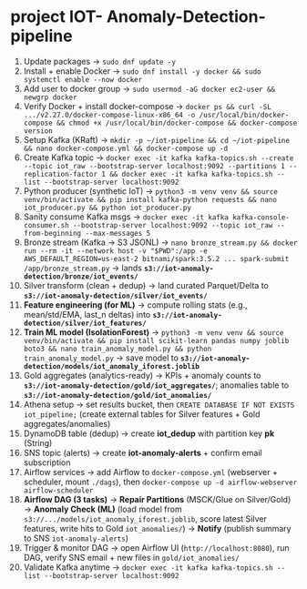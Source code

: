 # project IOT- Anomaly-Detection-pipeline

1. Update packages → `sudo dnf update -y`
2. Install + enable Docker → `sudo dnf install -y docker && sudo systemctl enable --now docker`
3. Add user to docker group → `sudo usermod -aG docker ec2-user && newgrp docker`
4. Verify Docker + install docker-compose → `docker ps && curl -SL .../v2.27.0/docker-compose-linux-x86_64 -o /usr/local/bin/docker-compose && chmod +x /usr/local/bin/docker-compose && docker-compose version`
5. Setup Kafka (KRaft) → `mkdir -p ~/iot-pipeline && cd ~/iot-pipeline && nano docker-compose.yml && docker-compose up -d`
6. Create Kafka topic → `docker exec -it kafka kafka-topics.sh --create --topic iot_raw --bootstrap-server localhost:9092 --partitions 1 --replication-factor 1 && docker exec -it kafka kafka-topics.sh --list --bootstrap-server localhost:9092`
7. Python producer (synthetic IoT) → `python3 -m venv venv && source venv/bin/activate && pip install kafka-python requests && nano iot_producer.py && python iot_producer.py`
8. Sanity consume Kafka msgs → `docker exec -it kafka kafka-console-consumer.sh --bootstrap-server localhost:9092 --topic iot_raw --from-beginning --max-messages 5`
9. Bronze stream (Kafka → S3 JSONL) → `nano bronze_stream.py && docker run --rm -it --network host -v "$PWD":/app -e AWS_DEFAULT_REGION=us-east-2 bitnami/spark:3.5.2 ... spark-submit /app/bronze_stream.py` → lands **`s3://iot-anomaly-detection/bronze/iot_events/`**
10. Silver transform (clean + dedup) → land curated Parquet/Delta to **`s3://iot-anomaly-detection/silver/iot_events/`**
11. **Feature engineering (for ML)** → compute rolling stats (e.g., mean/std/EMA, last_n deltas) into **`s3://iot-anomaly-detection/silver/iot_features/`**
12. **Train ML model (IsolationForest)** → `python3 -m venv venv && source venv/bin/activate && pip install scikit-learn pandas numpy joblib boto3 && nano train_anomaly_model.py && python train_anomaly_model.py` → save model to **`s3://iot-anomaly-detection/models/iot_anomaly_iforest.joblib`**
13. Gold aggregates (analytics-ready) → KPIs + anomaly counts to **`s3://iot-anomaly-detection/gold/iot_aggregates/`**; anomalies table to **`s3://iot-anomaly-detection/gold/iot_anomalies/`**
14. Athena setup → set results bucket, then `CREATE DATABASE IF NOT EXISTS iot_pipeline;` (create external tables for Silver features + Gold aggregates/anomalies)
15. DynamoDB table (dedup) → create **iot_dedup** with partition key **pk** (String)
16. SNS topic (alerts) → create **iot-anomaly-alerts** + confirm email subscription
17. Airflow services → add Airflow to `docker-compose.yml` (webserver + scheduler, mount `./dags`), then `docker-compose up -d airflow-webserver airflow-scheduler`
18. **Airflow DAG (3 tasks)** → **Repair Partitions** (MSCK/Glue on Silver/Gold) → **Anomaly Check (ML)** (load model from `s3://.../models/iot_anomaly_iforest.joblib`, score latest Silver features, write hits to Gold `iot_anomalies/`) → **Notify** (publish summary to SNS `iot-anomaly-alerts`)
19. Trigger & monitor DAG → open Airflow UI (`http://localhost:8080`), run DAG, verify SNS email + new files in `gold/iot_anomalies/`
20. Validate Kafka anytime → `docker exec -it kafka kafka-topics.sh --list --bootstrap-server localhost:9092`
